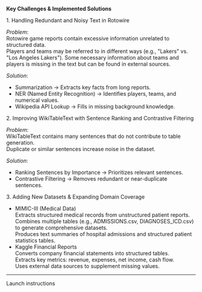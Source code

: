 **Key Challenges & Implemented Solutions**

1️. Handling Redundant and Noisy Text in Rotowire  

*Problem*:  
Rotowire game reports contain excessive information unrelated to structured data.  
Players and teams may be referred to in different ways (e.g., "Lakers" vs. "Los Angeles Lakers").
Some necessary information about teams and players is missing in the text but can be found in external sources.

*Solution*:
-  Summarization → Extracts key facts from long reports.  
-  NER (Named Entity Recognition) → Identifies players, teams, and numerical values.  
-  Wikipedia API Lookup → Fills in missing background knowledge.  


2️. Improving WikiTableText with Sentence Ranking and Contrastive Filtering 

*Problem*:  
WikiTableText contains many sentences that do not contribute to table generation.  
Duplicate or similar sentences increase noise in the dataset. 

*Solution*:  
-   Ranking Sentences by Importance → Prioritizes relevant sentences.  
-  Contrastive Filtering → Removes redundant or near-duplicate sentences.  


3️. Adding New Datasets & Expanding Domain Coverage  

-   MIMIC-III (Medical Data)  
Extracts structured medical records from unstructured patient reports.  
Combines multiple tables (e.g., ADMISSIONS.csv, DIAGNOSES_ICD.csv) to generate comprehensive datasets.  
Produces text summaries of hospital admissions and structured patient statistics tables.  
-  Kaggle Financial Reports  
Converts company financial statements into structured tables.  
Extracts key metrics: revenue, expenses, net income, cash flow.  
Uses external data sources to supplement missing values.

---


Launch instructions
